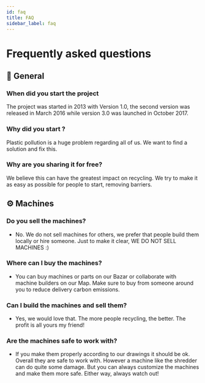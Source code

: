 ```yaml
---
id: faq
title: FAQ
sidebar_label: faq
---
```


# Frequently asked questions

## 💬 General
### When did you start the project
The project was started in 2013 with Version 1.0, the second version was released in March 2016 while version 3.0 was launched in October 2017.
### Why did you start ?
Plastic pollution is a huge problem regarding all of us. We want to find a solution and fix this.
###  Why are you sharing it for free?
We believe this can have the greatest impact on recycling. We try to make it as easy as possible for people to start, removing barriers.

## ⚙️ Machines

### Do you sell the machines?
 * No. We do not sell machines for others, we prefer that people build them locally or hire someone.
Just to make it clear, WE DO NOT SELL MACHINES :)
### Where can I buy the machines?
 * You can buy machines or parts on our Bazar or collaborate with machine builders on our Map. Make sure to buy from someone around you to reduce delivery carbon emissions.
### Can I build the machines and sell them?
 * Yes, we would love that. The more people recycling, the better. The profit is all yours my friend!
### Are the machines safe to work with?
 * If you make them properly according to our drawings it should be ok. Overall they are safe to work with. However a machine like the shredder can do quite some damage. But you can always customize the machines and make them more safe. Either way, always watch out!
